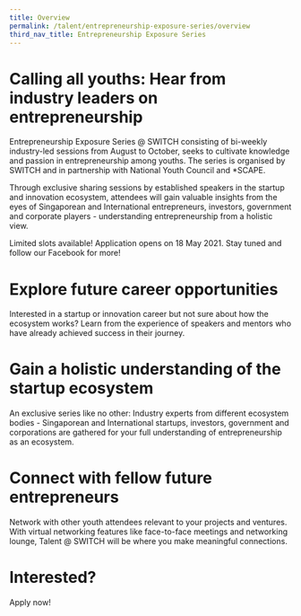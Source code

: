 ```yaml
---
title: Overview
permalink: /talent/entrepreneurship-exposure-series/overview
third_nav_title: Entrepreneurship Exposure Series
---
```

# Calling all youths: Hear from industry leaders on entrepreneurship

Entrepreneurship Exposure Series @ SWITCH consisting of bi-weekly industry-led sessions from August to October, seeks to cultivate knowledge and passion in entrepreneurship among youths. The series is organised by SWITCH and in partnership with National Youth Council and *SCAPE.

Through exclusive sharing sessions by established speakers in the startup and innovation ecosystem, attendees will gain valuable insights from the eyes of Singaporean and International entrepreneurs, investors, government and corporate players - understanding entrepreneurship from a holistic view.

Limited slots available! Application opens on 18 May 2021. Stay tuned and follow our Facebook for more!

# Explore future career opportunities
Interested in a startup or innovation career but not sure about how the ecosystem works? Learn from the experience of speakers and mentors who have already achieved success in their journey.

# Gain a holistic understanding of the startup ecosystem
An exclusive series like no other: Industry experts from different ecosystem bodies - Singaporean and International startups, investors, government and corporations are gathered for your full understanding of entrepreneurship as an ecosystem.

# Connect with fellow future entrepreneurs
Network with other youth attendees relevant to your projects and ventures. With virtual networking features like face-to-face meetings and networking lounge, Talent @ SWITCH will be where you make meaningful connections.

# Interested? 
Apply now!

